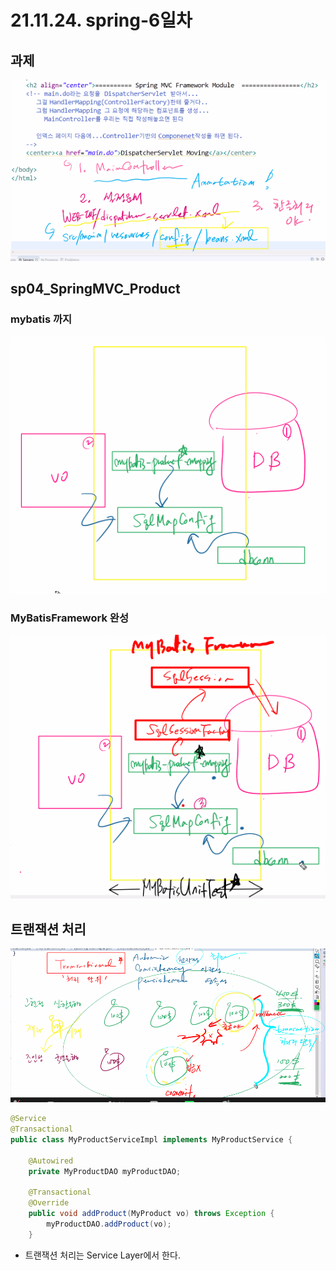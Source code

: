 # 21.11.24. spring-6일차

## 과제

![](./image/1124-01.png)

## sp04_SpringMVC_Product

### mybatis 까지

![](./image/1124-02.png)



### MyBatisFramework 완성

![](./image/1124-03.png)

## 트랜잭션 처리

![](./image/1124-04.png)

```java
@Service
@Transactional
public class MyProductServiceImpl implements MyProductService {
	
	@Autowired
	private MyProductDAO myProductDAO;
	
	@Transactional
	@Override
	public void addProduct(MyProduct vo) throws Exception {
		myProductDAO.addProduct(vo);
	}
```

* 트랜잭션 처리는 Service Layer에서 한다.
